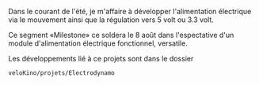 Dans le courant de l'été,  je m'affaire à développer l'alimentation électrique via le mouvement ainsi que la régulation vers 5 volt ou 3.3 volt.



Ce segment «Milestone» ce soldera le 8 août dans l'espectative d'un module d'alimentation électrique fonctionnel, versatile.  

Les développements lié à ce projets sont dans le dossier  
 
	veloKino/projets/Electrodynamo

 